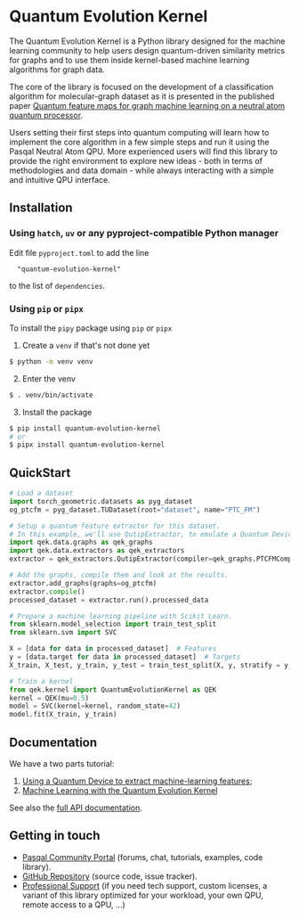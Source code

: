 # Quantum Evolution Kernel


The Quantum Evolution Kernel is a Python library designed for the machine learning community to help users design quantum-driven similarity metrics for graphs and to use them inside kernel-based machine learning algorithms for graph data.

The core of the library is focused on the development of a classification algorithm for molecular-graph dataset as it is presented in the published paper [Quantum feature maps for graph machine learning on a neutral atom quantum processor](https://journals.aps.org/pra/abstract/10.1103/PhysRevA.107.042615).

Users setting their first steps into quantum computing will learn how to implement the core algorithm in a few simple steps and run it using the Pasqal Neutral Atom QPU. More experienced users will find this library to provide the right environment to explore new ideas - both in terms of methodologies and data domain - while always interacting with a simple and intuitive QPU interface.

## Installation

### Using `hatch`, `uv` or any pyproject-compatible Python manager

Edit file `pyproject.toml` to add the line

```
  "quantum-evolution-kernel"
```

to the list of `dependencies`.

### Using `pip` or `pipx`
To install the `pipy` package using `pip` or `pipx`

1. Create a `venv` if that's not done yet

```sh
$ python -m venv venv

```

2. Enter the venv

```sh
$ . venv/bin/activate
```

3. Install the package

```sh
$ pip install quantum-evolution-kernel
# or
$ pipx install quantum-evolution-kernel
```

## QuickStart

```python
# Load a dataset
import torch_geometric.datasets as pyg_dataset
og_ptcfm = pyg_dataset.TUDataset(root="dataset", name="PTC_FM")

# Setup a quantum feature extractor for this dataset.
# In this example, we'll use QutipExtractor, to emulate a Quantum Device on our machine.
import qek.data.graphs as qek_graphs
import qek.data.extractors as qek_extractors
extractor = qek_extractors.QutipExtractor(compiler=qek_graphs.PTCFMCompiler())

# Add the graphs, compile them and look at the results.
extractor.add_graphs(graphs=og_ptcfm)
extractor.compile()
processed_dataset = extractor.run().processed_data

# Prepare a machine learning pipeline with Scikit Learn.
from sklearn.model_selection import train_test_split
from sklearn.svm import SVC

X = [data for data in processed_dataset]  # Features
y = [data.target for data in processed_dataset]  # Targets
X_train, X_test, y_train, y_test = train_test_split(X, y, stratify = y, test_size=0.2, random_state=42)

# Train a kernel
from qek.kernel import QuantumEvolutionKernel as QEK
kernel = QEK(mu=0.5)
model = SVC(kernel=kernel, random_state=42)
model.fit(X_train, y_train)
```

## Documentation

We have a two parts tutorial:

1. [Using a Quantum Device to extract machine-learning features](https://pasqal-io.github.io/quantum-evolution-kernel/v0.3.0/tutorial%201%20-%20Using%20a%20Quantum%20Device%20to%20Extract%20Machine-Learning%20Features);
2. [Machine Learning with the Quantum Evolution Kernel](https://pasqal-io.github.io/quantum-evolution-kernel/v0.3.0/tutorial%202%20-%20Machine-Learning%20with%20the%20Quantum%20EvolutionKernel/)

See also the [full API documentation](https://pasqal-io.github.io/quantum-evolution-kernel/v0.3.0/).

## Getting in touch

- [Pasqal Community Portal](https://community.pasqal.com/) (forums, chat, tutorials, examples, code library).
- [GitHub Repository](https://github.com/pasqal-io/quantum-evolution-kernel) (source code, issue tracker).
- [Professional Support](https://www.pasqal.com/contact-us/) (if you need tech support, custom licenses, a variant of this library optimized for your workload, your own QPU, remote access to a QPU, ...)
